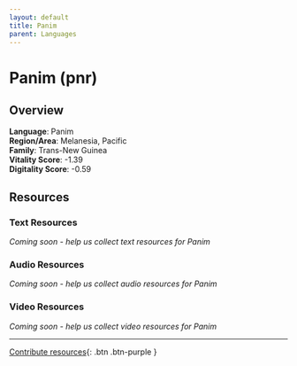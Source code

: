 ```yaml
---
layout: default
title: Panim
parent: Languages
---
```


# Panim (pnr)

## Overview

**Language**: Panim  
**Region/Area**: Melanesia, Pacific  
**Family**: Trans-New Guinea  
**Vitality Score**: -1.39  
**Digitality Score**: -0.59  

## Resources

### Text Resources
*Coming soon - help us collect text resources for Panim*

### Audio Resources
*Coming soon - help us collect audio resources for Panim*

### Video Resources
*Coming soon - help us collect video resources for Panim*

---

[Contribute resources](https://fairtrain.github.io/){: .btn .btn-purple }
